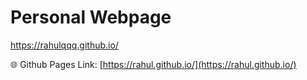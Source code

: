 # Personal Webpage

https://rahulqqq.github.io/

🌐 Github Pages Link: [https://rahul.github.io/](https://rahul.github.io/) 

